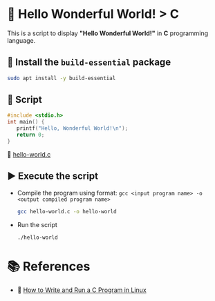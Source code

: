 # :notebook: Hello Wonderful World! > C
This is a script to display **"Hello Wonderful World!"** in **C** programming language.

## :page_facing_up: Install the `build-essential` package
```bash
sudo apt install -y build-essential
```

## :page_facing_up: Script

```c
#include <stdio.h>
int main() {
   printf("Hello, Wonderful World!\n");
   return 0;
}
```

:link: [hello-world.c](hello-world.c)

## :arrow_forward: Execute the script
- Compile the program using format: `gcc <input program name> -o <output compiled program name>`

  ```bash
  gcc hello-world.c -o hello-world
  ```

- Run the script
  ```bash
  ./hello-world
  ```

# :books: References
- :link: [How to Write and Run a C Program in Linux](https://vitux.com/how-to-write-and-run-a-c-program-in-linux/)